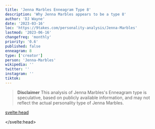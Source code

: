 ```yaml
---
title: 'Jenna Marbles Enneagram Type 8'
description: 'Why Jenna Marbles appears to be a type 8'
author: 'DJ Wayne'
date: '2023-03-16'
loc: 'https://9takes.com/personality-analysis/Jenna-Marbles'
lastmod: '2023-06-16'
changefreq: 'monthly'
priority: '0.6'
published: false
enneagram: 8
type: ['creator']
person: 'Jenna-Marbles'
wikipedia: ''
twitter: ''
instagram: ''
tiktok:
---
```


<!-- <script>
	import  PopCard  from "$lib/components/atoms/PopCard.svelte";
import BlogPurpose from '$lib/components/blog/BlogPurpose.svelte'
</script>
<div
	style="display: flex;
    justify-content: center;
    margin: 1rem 0;
	"
>
	<PopCard
		image={`/types/8s/${'Jenna-Marbles'}.webp`}
		showIcon={false}
		enneagramType=""
		displayText="Jenna Marbles"
		subtext=""
	/>
</div> -->

> **Disclaimer** This analysis of Jenna Marbles's Enneagram type is speculative, based on publicly available information, and may not reflect the actual personality type of Jenna Marbles.

<p class="firstLetter"></p>

<svelte:head>

</svelte:head>
